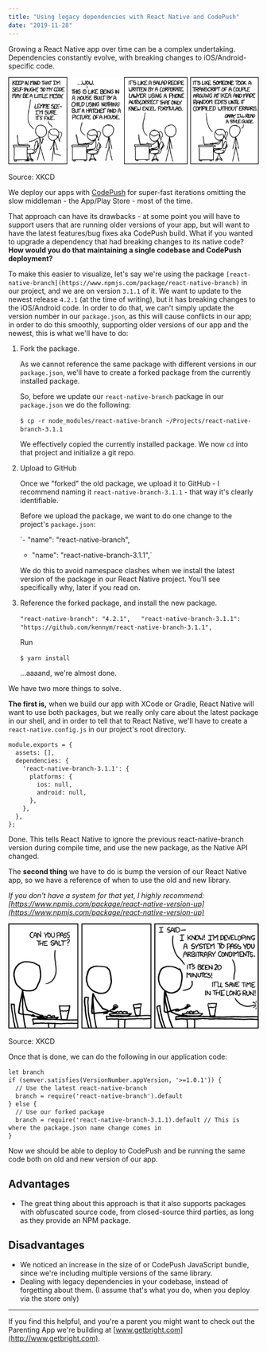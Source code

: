 ```yaml
---
title: "Using legacy dependencies with React Native and CodePush"
date: "2019-11-28"
---
```


Growing a React Native app over time can be a complex undertaking. Dependencies constantly evolve, with breaking changes to iOS/Android-specific code.

![](images/code_quality.png)

Source: XKCD

We deploy our apps with [CodePush](https://microsoft.github.io/code-push/) for super-fast iterations omitting the slow middleman - the App/Play Store - most of the time.

That approach can have its drawbacks - at some point you will have to support users that are running older versions of your app, but will want to have the latest features/bug fixes aka CodePush build. What if you wanted to upgrade a dependency that had breaking changes to its native code? **How would you do that maintaining a single codebase and CodePush deployment?**

To make this easier to visualize, let's say we're using the package `[react-native-branch](https://www.npmjs.com/package/react-native-branch)` in our project, and we are on version `3.1.1` of it. We want to update to the newest release `4.2.1` (at the time of writing), but it has breaking changes to the iOS/Android code. In order to do that, we can't simply update the version number in our `package.json`, as this will cause conflicts in our app; in order to do this smoothly, supporting older versions of our app and the newest, this is what we'll have to do:

1. Fork the package.  
      
    As we cannot reference the same package with different versions in our `package.json`, we'll have to create a forked package from the currently installed package.  
      
    So, before we update our `react-native-branch` package in our `package.json` we do the following:  
      
    `$ cp -r node_modules/react-native-branch ~/Projects/react-native-branch-3.1.1`  
      
    We effectively copied the currently installed package. We now `cd` into that project and initialize a git repo.  
    
2. Upload to GitHub  
      
    Once we "forked" the old package, we upload it to GitHub - I recommend naming it `react-native-branch-3.1.1` - that way it's clearly identifiable.  
      
    Before we upload the package, we want to do one change to the project's `package.json`:  
      
    `- "name": "react-native-branch",  
    + "name": "react-native-branch-3.1.1",`  
      
    We do this to avoid namespace clashes when we install the latest version of the package in our React Native project. You'll see specifically why, later if you read on.  
    
3. Reference the forked package, and install the new package.  
      
    `"react-native-branch": "4.2.1",  
    "react-native-branch-3.1.1": "https://github.com/kennym/react-native-branch-3.1.1",`  
      
    Run  
      
    `$ yarn install`  
      
    ...aaaand, we're almost done.

We have two more things to solve.  
  
**The first is,** when we build our app with XCode or Gradle, React Native will want to use both packages, but we really only care about the latest package in our shell, and in order to tell that to React Native, we'll have to create a `react-native.config.js` in our project's root directory.

```
module.exports = {
  assets: [],
  dependencies: {
    'react-native-branch-3.1.1': {
      platforms: {
        ios: null,
        android: null,
      },
    },
  },
};
```

Done. This tells React Native to ignore the previous react-native-branch version during compile time, and use the new package, as the Native API changed.

The **second thing** we have to do is bump the version of our React Native app, so we have a reference of when to use the old and new library.

_If you don't have a system for that yet, I highly recommend: [https://www.npmjs.com/package/react-native-version-up](https://www.npmjs.com/package/react-native-version-up)_

![](images/the_general_problem.png)

Source: XKCD

Once that is done, we can do the following in our application code:

```
let branch
if (semver.satisfies(VersionNumber.appVersion, '>=1.0.1')) {
  // Use the latest react-native-branch
  branch = require('react-native-branch').default
} else {
  // Use our forked package
  branch = require('react-native-branch-3.1.1).default // This is where the package.json name change comes in
}
```

Now we should be able to deploy to CodePush and be running the same code both on old and new version of our app.

## Advantages

- The great thing about this approach is that it also supports packages with obfuscated source code, from closed-source third parties, as long as they provide an NPM package.

## Disadvantages

- We noticed an increase in the size of or CodePush JavaScript bundle, since we're including multiple versions of the same library.
- Dealing with legacy dependencies in your codebase, instead of forgetting about them. (I assume that's what you do, when you deploy via the store only)

* * *

If you find this helpful, and you're a parent you might want to check out the Parenting App we're building at [www.getbright.com](http://www.getbright.com).
